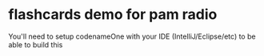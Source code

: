 # flashcards demo for pam radio

You'll need to setup codenameOne with your IDE (IntelliJ/Eclipse/etc) to be able to build this
